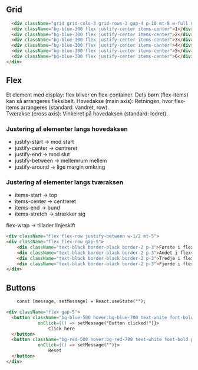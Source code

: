 ## Grid
```html
  <div className="grid grid-cols-3 grid-rows-2 gap-4 p-10 mt-8 w-full max-w-md">
  <div className="bg-blue-300 flex justify-center items-center">1</div>
  <div className="bg-blue-300 flex justify-center items-center">2</div>
  <div className="bg-blue-300 flex justify-center items-center">3</div>
  <div className="bg-blue-300 flex justify-center items-center">4</div>
  <div className="bg-blue-300 flex justify-center items-center">5</div>
  <div className="bg-blue-300 flex justify-center items-center">6</div>
</div>
```

## Flex
Et element med display: flex bliver en flex-container. Dets børn (flex-items) kan så arrangeres fleksibelt. 
Hovedakse (main axis): Retningen, hvor flex-items arrangeres (standard: vandret, row).   
Tværakse (cross axis): Vinkelret på hovedaksen (standard: lodret).

### Justering af elementer langs hovedaksen
- justify-start → mod start
- justify-center → centreret
- justify-end → mod slut
- justify-between → mellemrum mellem
- justify-around → lige margin omkring

### Justering af elementer langs tværaksen
- items-start → top
- items-center → centreret
- items-end → bund
- items-stretch → strækker sig

flex-wrap → tillader linjeskift

```html
<div className="flex flex-row justify-between w-1/2 mt-5">
<div className="flex flex-row gap-5">
    <div className="text-black border-black border-2 p-3">Første i flex</div>
    <div className="text-black border-black border-2 p-3">Andet i flex</div>
    <div className="text-black border-black border-2 p-3">Tredje i flex</div></div>
    <div className="text-black border-black border-2 p-3">Fjerde i flex</div>
</div>
```

## Buttons

```html
    const [message, setMessage] = React.useState("");

<div className="flex gap-5">
  <button className="bg-blue-500 hover:bg-blue-700 text-white font-bold py-2 px-4 rounded shadow-md"
            onClick={() => setMessage("Button clicked!")}>
                Click here
  </button>
  <button className="bg-red-500 hover:bg-red-700 text-white font-bold py-2 px-4 rounded shadow-md"
            onClick={() => setMessage("")}>
                Reset
  </button>
</div>
```
